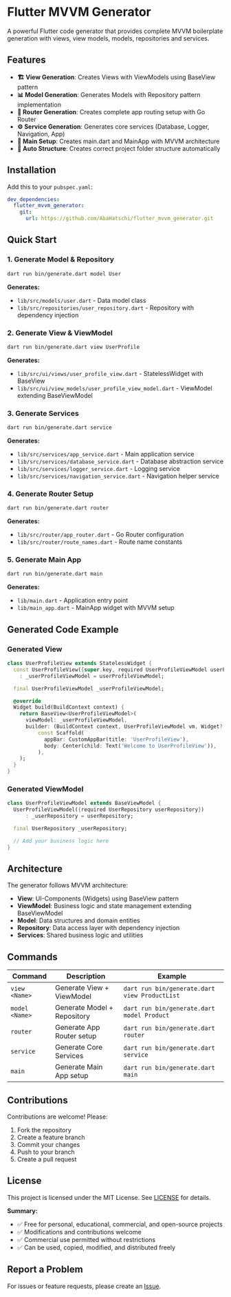# Flutter MVVM Generator

A powerful Flutter code generator that provides complete MVVM boilerplate generation with views, view models, models, repositories and services.

## Features

- **🏗️ View Generation**: Creates Views with ViewModels using BaseView pattern
- **📊 Model Generation**: Generates Models with Repository pattern implementation
- **🧭 Router Generation**: Creates complete app routing setup with Go Router
- **⚙️ Service Generation**: Generates core services (Database, Logger, Navigation, App)
- **🚀 Main Setup**: Creates main.dart and MainApp with MVVM architecture
- **📁 Auto Structure**: Creates correct project folder structure automatically

## Installation

Add this to your `pubspec.yaml`:

```yaml
dev_dependencies:
  flutter_mvvm_generator:
    git:
      url: https://github.com/AbaHatschi/flutter_mvvm_generator.git
```

## Quick Start

### 1. Generate Model & Repository

```bash
dart run bin/generate.dart model User
```

**Generates:**
- `lib/src/models/user.dart` - Data model class
- `lib/src/repositories/user_repository.dart` - Repository with dependency injection

### 2. Generate View & ViewModel

```bash
dart run bin/generate.dart view UserProfile  
```

**Generates:**
- `lib/src/ui/views/user_profile_view.dart` - StatelessWidget with BaseView
- `lib/src/ui/view_models/user_profile_view_model.dart` - ViewModel extending BaseViewModel

### 3. Generate Services

```bash
dart run bin/generate.dart service
```

**Generates:**
- `lib/src/services/app_service.dart` - Main application service
- `lib/src/services/database_service.dart` - Database abstraction service  
- `lib/src/services/logger_service.dart` - Logging service
- `lib/src/services/navigation_service.dart` - Navigation helper service

### 4. Generate Router Setup

```bash
dart run bin/generate.dart router
```

**Generates:**
- `lib/src/router/app_router.dart` - Go Router configuration
- `lib/src/router/route_names.dart` - Route name constants

### 5. Generate Main App

```bash
dart run bin/generate.dart main
```

**Generates:**
- `lib/main.dart` - Application entry point
- `lib/main_app.dart` - MainApp widget with MVVM setup

## Generated Code Example

### Generated View
```dart
class UserProfileView extends StatelessWidget {
  const UserProfileView({super.key, required UserProfileViewModel userProfileViewModel})
    : _userProfileViewModel = userProfileViewModel;

  final UserProfileViewModel _userProfileViewModel;

  @override
  Widget build(BuildContext context) {
    return BaseView<UserProfileViewModel>(
      viewModel: _userProfileViewModel,
      builder: (BuildContext context, UserProfileViewModel vm, Widget? child) =>
          const Scaffold(
            appBar: CustomAppBar(title: 'UserProfileView'),
            body: Center(child: Text('Welcome to UserProfileView')),
          ),
    );
  }
}
```

### Generated ViewModel
```dart
class UserProfileViewModel extends BaseViewModel {
  UserProfileViewModel({required UserRepository userRepository})
      : _userRepository = userRepository;

  final UserRepository _userRepository;

  // Add your business logic here
}
```

## Architecture

The generator follows MVVM architecture:

- **View**: UI-Components (Widgets) using BaseView pattern
- **ViewModel**: Business logic and state management extending BaseViewModel  
- **Model**: Data structures and domain entities
- **Repository**: Data access layer with dependency injection
- **Services**: Shared business logic and utilities

## Commands

| Command | Description | Example |
|---------|-------------|---------|
| `view <Name>` | Generate View + ViewModel | `dart run bin/generate.dart view ProductList` |
| `model <Name>` | Generate Model + Repository | `dart run bin/generate.dart model Product` |
| `router` | Generate App Router setup | `dart run bin/generate.dart router` |
| `service` | Generate Core Services | `dart run bin/generate.dart service` |
| `main` | Generate Main App setup | `dart run bin/generate.dart main` |

## Contributions

Contributions are welcome! Please:

1. Fork the repository
2. Create a feature branch  
3. Commit your changes
4. Push to your branch
5. Create a pull request

## License

This project is licensed under the MIT License. See [LICENSE](LICENSE) for details.

**Summary:**
- ✅ Free for personal, educational, commercial, and open-source projects
- ✅ Modifications and contributions welcome
- ✅ Commercial use permitted without restrictions
- ✅ Can be used, copied, modified, and distributed freely

## Report a Problem

For issues or feature requests, please create an [Issue](https://github.com/AbaHatschi/flutter_mvvm_generator/issues).
